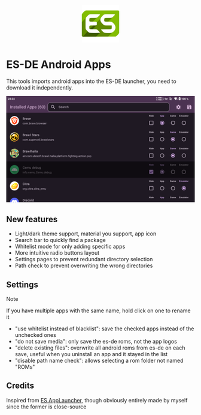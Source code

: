 <p align="center">
  <img src="icon/icon.png" alt="logo" height="100"/>
</p>

# ES-DE Android Apps
This tools imports android apps into the ES-DE launcher, you need to download it independently.

![screenshot](icon/screenshot.png)

## New features
- Light/dark theme support, material you support, app icon
- Search bar to quickly find a package
- Whitelist mode for only adding specific apps
- More intuitive radio buttons layout
- Settings pages to prevent redundant directory selection
- Path check to prevent overwriting the wrong directories

## Settings
> [!NOTE]
> If you have multiple apps with the same name, hold click on one to rename it

- "use whitelist instead of blacklist": save the checked apps instead of the unchecked ones
- "do not save media": only save the es-de roms, not the app logos
- "delete existing files": overwrite all android roms from es-de on each save, useful when you uninstall an app and it stayed in the list
- "disable path name check": allows selecting a rom folder not named "ROMs"

## Credits
Inspired from [ES AppLauncher](https://github.com/schattenphoenix/es_applauncher), though obviously entirely made by myself since the former is close-source
